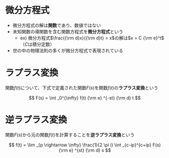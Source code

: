 # 微分方程式

- 微分方程式の解は**関数**であり、数値ではない
- 未知関数の導関数を含む関数方程式を**微分方程式**という
    - ex) 微分方程式$\frac{{\rm d}x}{{\rm d}t} = x$の解は$x = C {\rm e}^t$（$C$は積分定数）
- 世の中の物理法則の多くが微分方程式で表現されている

# ラプラス変換

関数$f(t)$について、下式で定義された関数$F(s)$を関数$f(t)$の**ラプラス変換**という

$$
F(s) = \int _0^{\infty} f(t) {\rm e} ^{-st} {\rm d} t
$$

# 逆ラプラス変換

関数$F(s)$から元の関数$f(t)$を計算することを**逆ラプラス変換**という

$$
f(t) = \lim _{p \rightarrow \infty} \frac{1}{2 \pi i} \int _{c-ip}^{c+ip} F(s) {\rm e} ^{st} {\rm d} s
$$
